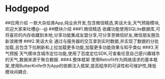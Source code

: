 # Hodgepod
##应用介绍
    一款大杂烩类App,纯业余开发,包含微信精选,笑话大全,天气预报模块,欢迎大家来吐槽@--@
##模块介绍
###1.微信精选
    收藏功能使用SQLite数据库,可将喜欢的内存收藏到本地,分享功能集成友盟分享,可分享至微信好友,微信朋友圈及新浪微博
###2.笑话大全
    通过与服务器的交互拿到实时数据,并实现了数据的分批加载,且包含下拉刷新和上拉加载更多功能,加载更多功能效果与知乎类似
###3.天气预报
    天气模块含城市定位功能,使用了百度定位SDK,可查看任意自己感兴趣城市的天气,数据来源于聚合数据.
###4.整体框架
    使用Retrofit作为网络请求的基本框架,使用ButterKnife作为App的依赖注入框架,提高程序的可读性和可维护性,降低模块间耦合.
